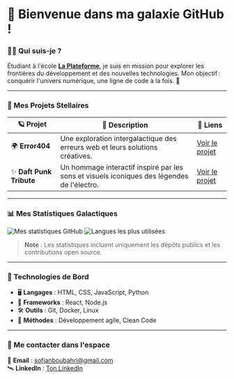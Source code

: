 # 🌌 Bienvenue dans ma galaxie GitHub !

### 👨‍🚀 Qui suis-je ?
Étudiant à l'école **[La Plateforme](https://laplateforme.io/)**, je suis en mission pour explorer les frontières du développement et des nouvelles technologies. Mon objectif : conquérir l'univers numérique, une ligne de code à la fois. 🚀

---

### 🌟 Mes Projets Stellaires

| 🪐 Projet               | 🌠 Description                                                                                  | 🔗 Liens                                                  |
|-------------------------|------------------------------------------------------------------------------------------------|----------------------------------------------------------|
| 🌍 **Error404**          | Une exploration intergalactique des erreurs web et leurs solutions créatives.                  | [Voir le projet](#)                                      |
| ✨ **Daft Punk Tribute** | Un hommage interactif inspiré par les sons et visuels iconiques des légendes de l'électro.     | [Voir le projet](#)                                      |

---

### 📊 Mes Statistiques Galactiques

![Mes statistiques GitHub](https://github-readme-stats.vercel.app/api?username=sofian-boubahri&show_icons=true&theme=radical&count_private=true)  ![Langues les plus utilisées](https://github-readme-stats.vercel.app/api/top-langs/?username=sofian-boubahri&layout=compact&theme=radical)  

> **Note** : Les statistiques incluent uniquement les dépôts publics et les contributions open source.

---

### 🔧 Technologies de Bord
- 🖥️ **Langages** : HTML, CSS, JavaScript, Python  
- 🚀 **Frameworks** : React, Node.js  
- 🛠️ **Outils** : Git, Docker, Linux  
- 🌌 **Méthodes** : Développement agile, Clean Code  

---

### 👾 Me contacter dans l'espace
📡 **Email** : [sofianboubahri@gmail.com](sofianboubahri@gmail.com)  
🛰️ **LinkedIn** : [Ton LinkedIn](https://www.linkedin.com/in/sofian-boubahri-71a521271/)  

